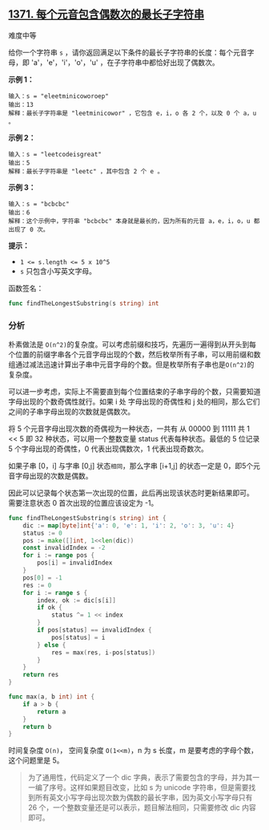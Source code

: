 ## [1371. 每个元音包含偶数次的最长子字符串](https://leetcode-cn.com/problems/find-the-longest-substring-containing-vowels-in-even-counts/)

难度中等

给你一个字符串 `s` ，请你返回满足以下条件的最长子字符串的长度：每个元音字母，即 'a'，'e'，'i'，'o'，'u' ，在子字符串中都恰好出现了偶数次。

**示例 1：**

```
输入：s = "eleetminicoworoep"
输出：13
解释：最长子字符串是 "leetminicowor" ，它包含 e，i，o 各 2 个，以及 0 个 a，u 。
```

**示例 2：**

```
输入：s = "leetcodeisgreat"
输出：5
解释：最长子字符串是 "leetc" ，其中包含 2 个 e 。
```

**示例 3：**

```
输入：s = "bcbcbc"
输出：6
解释：这个示例中，字符串 "bcbcbc" 本身就是最长的，因为所有的元音 a，e，i，o，u 都出现了 0 次。
```

**提示：**

- `1 <= s.length <= 5 x 10^5`
- `s` 只包含小写英文字母。

函数签名：

```go
func findTheLongestSubstring(s string) int
```

### 分析
朴素做法是 `O(n^2)`的复杂度。可以考虑前缀和技巧，先遍历一遍得到从开头到每个位置的前缀字串各个元音字母出现的个数，然后枚举所有子串，可以用前缀和数组通过减法迅速计算出子串中元音字母的个数。但是枚举所有子串也是`O(n^2)`的复杂度。

可以进一步考虑，实际上不需要直到每个位置结束的子串字母的个数，只需要知道字母出现的个数奇偶性就行。如果 i 处 字母出现的奇偶性和 j 处的相同，那么它们之间的子串字母出现的次数就是偶数次。

将 5 个元音字母出现次数的奇偶视为一种状态，一共有 从 00000 到 11111 共 1 << 5 即 32 种状态，可以用一个整数变量 status 代表每种状态。最低的 5 位记录 5 个字母出现的奇偶性，0 代表出现偶数次，1 代表出现奇数次。

如果子串 [0，i] 与字串 [0,j] 状态`相同`，那么字串 [i+1,j] 的状态一定是 0，即5个元音字母出现的次数是偶数。

因此可以记录每个状态第一次出现的位置，此后再出现该状态时更新结果即可。
需要注意状态 0 首次出现的位置应该设定为 -1。

```go
func findTheLongestSubstring(s string) int {
	dic := map[byte]int{'a': 0, 'e': 1, 'i': 2, 'o': 3, 'u': 4}
	status := 0
	pos := make([]int, 1<<len(dic))
	const invalidIndex = -2
	for i := range pos {
		pos[i] = invalidIndex
	}
	pos[0] = -1
	res := 0
	for i := range s {
		index, ok := dic[s[i]]
		if ok {
			status ^= 1 << index
		}
		if pos[status] == invalidIndex {
			pos[status] = i
		} else {
			res = max(res, i-pos[status])
		}
	}
	return res
}

func max(a, b int) int {
	if a > b {
		return a
	}
	return b
}
```

时间复杂度 `O(n)`， 空间复杂度 `O(1<<m)`，n 为 s 长度，m 是要考虑的字母个数，这个问题里是 5。

>  为了通用性，代码定义了一个 dic 字典，表示了需要包含的字母，并为其一一编了序号。这样如果题目改变，比如  s 为 unicode 字符串，但是需要找到所有英文小写字母出现次数为偶数的最长字串，因为英文小写字母只有 26 个，一个整数变量还是可以表示，题目解法相同，只需要修改 dic 内容即可。
